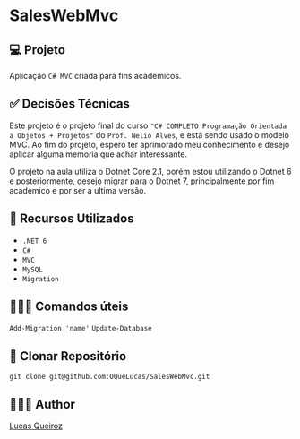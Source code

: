 # SalesWebMvc

## :computer: Projeto

Aplicação `C# MVC` criada para fins acadêmicos.

## :white_check_mark: Decisões Técnicas

Este projeto é o projeto final do curso `"C# COMPLETO Programação Orientada a Objetos + Projetos"` do `Prof. Nelio Alves`, e está sendo usado o modelo MVC.
Ao fim do projeto, espero ter aprimorado meu conhecimento e desejo aplicar alguma memoria que achar interessante.

O projeto na aula utiliza o Dotnet Core 2.1, porém estou utilizando o Dotnet 6 e posteriormente, desejo migrar para o Dotnet 7, principalmente por fim academico e por ser a ultima versão.

## :wrench: Recursos Utilizados

- ``.NET 6``
- ``C#``
- ``MVC``
- ``MySQL``
- ``Migration``

## 👨🏽‍💻 Comandos úteis
```Add-Migration 'name'```
```Update-Database```

## :floppy_disk: Clonar Repositório

```git clone git@github.com:OQueLucas/SalesWebMvc.git```

## 👨🏻‍🦱 Author
[Lucas Queiroz](https://github.com/OQueLucas/)
